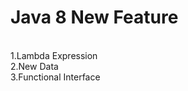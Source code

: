 <h1>Java 8 New Feature</h1><br/>
1.Lambda Expression<br/>
2.New Data<br/>
3.Functional Interface<br/>


